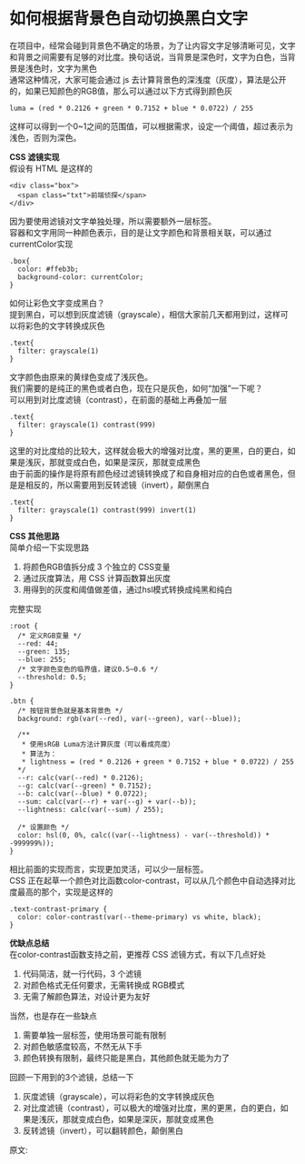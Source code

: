 # 如何根据背景色自动切换黑白文字
在项目中，经常会碰到背景色不确定的场景，为了让内容文字足够清晰可见，文字和背景之间需要有足够的对比度。换句话说，当背景是深色时，文字为白色，当背景是浅色时，文字为黑色  
通常这种情况，大家可能会通过 js 去计算背景色的深浅度（灰度），算法是公开的，如果已知颜色的RGB值，那么可以通过以下方式得到颜色灰  
``` 
luma = (red * 0.2126 + green * 0.7152 + blue * 0.0722) / 255
```
这样可以得到一个0~1之间的范围值，可以根据需求，设定一个阈值，超过表示为浅色，否则为深色。  

**CSS 滤镜实现**  
假设有 HTML 是这样的  
``` 
<div class="box">
  <span class="txt">前端侦探</span>
</div>
```
因为要使用滤镜对文字单独处理，所以需要额外一层标签。  
容器和文字用同一种颜色表示，目的是让文字颜色和背景相关联，可以通过currentColor实现  
``` 
.box{
  color: #ffeb3b;
  background-color: currentColor;
}
```
如何让彩色文字变成黑白？  
提到黑白，可以想到灰度滤镜（grayscale），相信大家前几天都用到过，这样可以将彩色的文字转换成灰色  
``` 
.text{
  filter: grayscale(1)
}
```
文字颜色由原来的黄绿色变成了浅灰色。  
我们需要的是纯正的黑色或者白色，现在只是灰色，如何“加强”一下呢？  
可以用到对比度滤镜（contrast），在前面的基础上再叠加一层  
``` 
.text{
  filter: grayscale(1) contrast(999)
}
```
这里的对比度给的比较大，这样就会极大的增强对比度，黑的更黑，白的更白，如果是浅灰，那就变成白色，如果是深灰，那就变成黑色  
由于前面的操作是将原有颜色经过滤镜转换成了和自身相对应的白色或者黑色，但是是相反的，所以需要用到反转滤镜（invert），颠倒黑白  
``` 
.text{
  filter: grayscale(1) contrast(999) invert(1)
}
```
**CSS 其他思路**  
简单介绍一下实现思路  
1. 将颜色RGB值拆分成 3 个独立的 CSS变量
2. 通过灰度算法，用 CSS 计算函数算出灰度
3. 用得到的灰度和阈值做差值，通过hsl模式转换成纯黑和纯白

完整实现  
``` 
:root {
  /* 定义RGB变量 */
  --red: 44;
  --green: 135;
  --blue: 255;
  /* 文字颜色变色的临界值，建议0.5~0.6 */
  --threshold: 0.5;
}

.btn {
  /* 按钮背景色就是基本背景色 */
  background: rgb(var(--red), var(--green), var(--blue));

  /** 
   * 使用sRGB Luma方法计算灰度（可以看成亮度）
   * 算法为：
   * lightness = (red * 0.2126 + green * 0.7152 + blue * 0.0722) / 255
  */
  --r: calc(var(--red) * 0.2126);
  --g: calc(var(--green) * 0.7152);
  --b: calc(var(--blue) * 0.0722);
  --sum: calc(var(--r) + var(--g) + var(--b));
  --lightness: calc(var(--sum) / 255);
  
  /* 设置颜色 */
  color: hsl(0, 0%, calc((var(--lightness) - var(--threshold)) * -999999%));
}
```
相比前面的实现而言，实现更加灵活，可以少一层标签。  
CSS 正在起草一个颜色对比函数color-contrast，可以从几个颜色中自动选择对比度最高的那个，实现是这样的  
``` 
.text-contrast-primary {
  color: color-contrast(var(--theme-primary) vs white, black);
}
```
**优缺点总结**  
在color-contrast函数支持之前，更推荐 CSS 滤镜方式，有以下几点好处
1. 代码简洁，就一行代码，3 个滤镜
2. 对颜色格式无任何要求，无需转换成 RGB模式
3. 无需了解颜色算法，对设计更为友好

当然，也是存在一些缺点
1. 需要单独一层标签，使用场景可能有限制
2. 对颜色敏感度较高，不然无从下手
3. 颜色转换有限制，最终只能是黑白，其他颜色就无能为力了

回顾一下用到的3个滤镜，总结一下  
1. 灰度滤镜（grayscale），可以将彩色的文字转换成灰色
2. 对比度滤镜（contrast），可以极大的增强对比度，黑的更黑，白的更白，如果是浅灰，那就变成白色，如果是深灰，那就变成黑色
3. 反转滤镜（invert），可以翻转颜色，颠倒黑白

原文:  
[](https://mp.weixin.qq.com/s/rp4W45Y2Sl3FrQtoRRSTnw)
